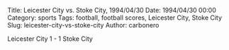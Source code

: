 Title: Leicester City vs. Stoke City, 1994/04/30
Date: 1994/04/30 00:00
Category: sports
Tags: football, football scores, Leicester City, Stoke City
Slug: leicester-city-vs-stoke-city
Author: carbonero


Leicester City 1 - 1 Stoke City
